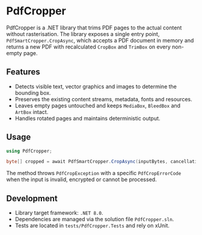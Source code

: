 # PdfCropper

PdfCropper is a .NET library that trims PDF pages to the actual content without rasterisation. The library exposes a single entry point, `PdfSmartCropper.CropAsync`, which accepts a PDF document in memory and returns a new PDF with recalculated `CropBox` and `TrimBox` on every non-empty page.

## Features

* Detects visible text, vector graphics and images to determine the bounding box.
* Preserves the existing content streams, metadata, fonts and resources.
* Leaves empty pages untouched and keeps `MediaBox`, `BleedBox` and `ArtBox` intact.
* Handles rotated pages and maintains deterministic output.

## Usage

```csharp
using PdfCropper;

byte[] cropped = await PdfSmartCropper.CropAsync(inputBytes, cancellationToken);
```

The method throws `PdfCropException` with a specific `PdfCropErrorCode` when the input is invalid, encrypted or cannot be processed.

## Development

* Library target framework: `.NET 8.0`.
* Dependencies are managed via the solution file `PdfCropper.sln`.
* Tests are located in `tests/PdfCropper.Tests` and rely on xUnit.

